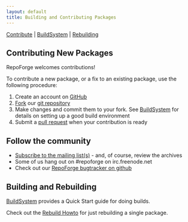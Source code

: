 ```yaml
---
layout: default
title: Building and Contributing Packages
---
```


[Contribute](index.html) | [BuildSystem](quickstart.html) | [Rebuilding](rebuild.html)  

## Contributing New Packages ##
RepoForge welcomes contributions!

To contribute a new package, or a fix to an existing package, use the following procedure:
1. Create an account on [GitHub](https://github.com/)
2. [Fork](https://help.github.com/articles/fork-a-repo) our [git repository](https://github.com/repoforge/rpms)
3. Make changes and commit them to your fork. See [BuildSystem](quickstart.html) for details on setting up a good build environment
4. Submit a [pull request](https://help.github.com/articles/using-pull-requests) when your contribution is ready

## Follow the community ##

* [Subscribe to the mailing list(s)](http://lists.repoforge.org/mailman/listinfo) - and, of course, review the archives
* Some of us hang out on #repoforge on irc.freenode.net
* Check out our [RepoForge bugtracker on github](https://github.com/repoforge/rpms/issues)

## Building and Rebuilding ##

[BuildSystem](quickstart.html) provides a Quick Start guide for doing builds.

Check out the [Rebuild Howto](rebuild.html) for just rebuilding a single package.
